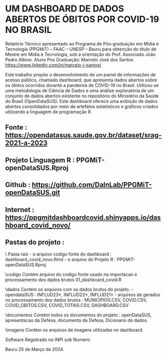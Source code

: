 # UM DASHBOARD DE DADOS ABERTOS DE ÓBITOS POR COVID-19 NO BRASIL
Relatório Técnico apresentado ao Programa de Pós-graduação em Mídia e Tecnologia (PPGMiT) – FAAC – UNESP – Bauru para obtenção do título de Mestre em Mídia e Tecnologia, sob a orientação do Prof. Associado João Pedro Albino. 
Aluno Pos Graduação: Marcelo José dos Santos 
https://www.linkedin.com/in/marcelo-j-santos/

Este trabalho propõe o desenvolvimento de um painel de informações de acesso público, chamado dashboard, que apresenta dados abertos sobre os óbitos ocorridos durante a pandemia de COVID-19 no Brasil. 
Utilizou-se uma metodologia de Ciência de Dados e uma análise exploratória de um conjunto de dados abertos existente no repositório do Ministério da Saúde do Brasil (OpenDataSUS). 
Este dashboard oferece uma exibição de dados abertos consolidados por meio de artefatos estatísticos e gráficos criados utilizando a linguagem de programação R.

## Fonte : https://opendatasus.saude.gov.br/dataset/srag-2021-a-2023
## Projeto Linguagem R : PPGMiT-openDataSUS.Rproj
## Github : https://github.com/DaInLab/PPGMiT-openDataSUS.git
## Internet : https://ppgmitdashboardcovid.shinyapps.io/dashboard_covid_novo/

## Pastas do projeto : 

\    Pasta raiz 
     - o arquivo codigo fonte do dashboard : dashboard_covid_novo.Rmd
     - o arquivo do Projeto R : PPGMiT-openDataSUS.Rproj

\codigo   Contém arquivo do codigo fonte usado na importacao e processamento dos dados brutos 
          01_dashboard_covid.R 

\dados   Contém os arquivos com os dados brutos do projeto.
         - opendataSUS : INFLUD23*, INFLUD22*, INFLUD21*
         - arquivos de gerados no processamento dos dados brutos : MUNICIPIOS.CSV, COVID.CSV, COVID_OBITOS.CSV, COVID_TOTAIS.CSV, DASHBOARD.CSV

\documentos  Contém todos os documentos do projeto : openDataSUS, apresentacao da Defesa, documento da Defesa, Dicionario de dados

\imagens  Contém os arquivos de imagens utilizadas no dashboard.
          
Software Registrado no INPI sob Numero: 

Bauru 25 de Março de 2024.

